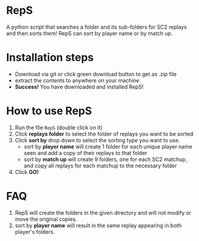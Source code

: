 # RepS
A python script that searches a folder and its sub-folders for SC2 replays and then sorts them!
RepS can sort by player name or by match up.

# Installation steps
* Download via git or click green download button to get as .zip file
* extract the contents to anywhere on your machine
* __Success!__ You have downloaded and installed RepS!

# How to use RepS
1. Run the file `RepS` (double click on it)
2. Click **__replays folder__** to select the folder of replays you want to be sorted
3. Click **__sort by__** drop down to select the sorting type you want to use.
    * sort by **player name** will create 1 folder for each unique player name seen and add a copy of their replays to that folder
    * sort by **match up** will create 9 folders, one for each SC2 matchup, and copy all replays for each matchup to the necessary folder
4. Click **__GO!__**

# FAQ
1. RepS will create the folders in the given directory and will not modify or move the original copies.
2. sort by **player name** will result in the same replay appearing in both player's folders.
